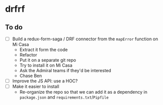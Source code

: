 # drfrf

## To do

- [ ] Build a redux-form-saga / DRF connector from the `mapError` function on Mi Casa
  - Extract it form the code
  - Refactor
  - Put it on a separate git repo
  - Try to install it on Mi Casa
  - Ask the Admiral teams if they'd be interested
  - Chase Ben
- [ ] Improve the JS API: use a HOC?
- [ ] Make it easier to install
  - Re-organize the repo so that we can add it as a dependency in `package.json` and `requirements.txt`/`Pipfile`
